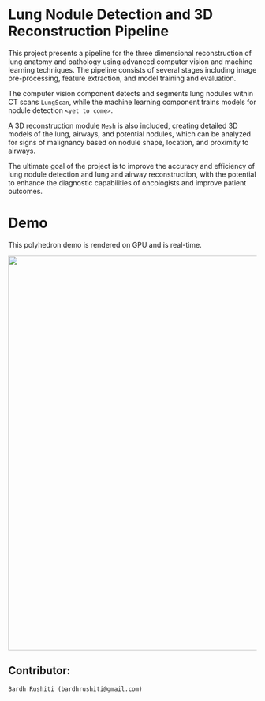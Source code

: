 # Lung Nodule Detection and 3D Reconstruction Pipeline

This project presents a pipeline for the three dimensional reconstruction of lung anatomy and pathology using advanced computer vision and machine learning techniques. The pipeline consists of several stages including image pre-processing, feature extraction, and model training and evaluation. 

The computer vision component detects and segments lung nodules within CT scans `LungScan`, while the machine learning component trains models for nodule detection `<yet to come>`. 

A 3D reconstruction module `Mesh` is also included, creating detailed 3D models of the lung, airways, and potential nodules, which can be analyzed for signs of malignancy based on nodule shape, location, and proximity to airways.

The ultimate goal of the project is to improve the accuracy and efficiency of lung nodule detection and lung and airway reconstruction, with the potential to enhance the diagnostic capabilities of oncologists and improve patient outcomes.

# Demo

This polyhedron demo is rendered on GPU and is real-time.

<img src="./project/figs/currentWork.gif" width="800"> 

## Contributor:
    Bardh Rushiti (bardhrushiti@gmail.com)
